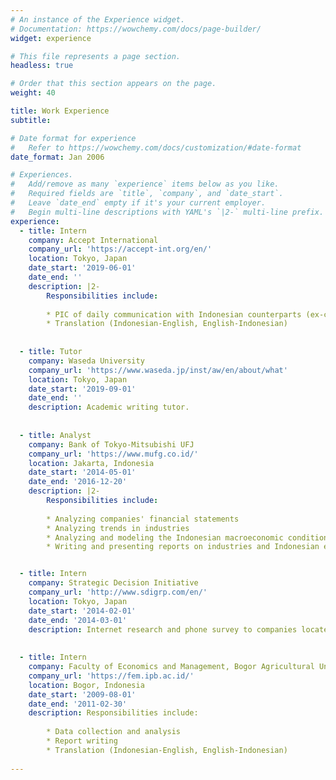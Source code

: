 ```yaml
---
# An instance of the Experience widget.
# Documentation: https://wowchemy.com/docs/page-builder/
widget: experience

# This file represents a page section.
headless: true

# Order that this section appears on the page.
weight: 40

title: Work Experience
subtitle:

# Date format for experience
#   Refer to https://wowchemy.com/docs/customization/#date-format
date_format: Jan 2006

# Experiences.
#   Add/remove as many `experience` items below as you like.
#   Required fields are `title`, `company`, and `date_start`.
#   Leave `date_end` empty if it's your current employer.
#   Begin multi-line descriptions with YAML's `|2-` multi-line prefix.
experience:
  - title: Intern
    company: Accept International 
    company_url: 'https://accept-int.org/en/'
    location: Tokyo, Japan
    date_start: '2019-06-01'
    date_end: ''
    description: |2-
        Responsibilities include:
        
        * PIC of daily communication with Indonesian counterparts (ex-convicted terrorists, government officials, NGOs, etc.)
        * Translation (Indonesian-English, English-Indonesian)
        
        
  - title: Tutor
    company: Waseda University
    company_url: 'https://www.waseda.jp/inst/aw/en/about/what'
    location: Tokyo, Japan
    date_start: '2019-09-01'
    date_end: ''
    description: Academic writing tutor.
    
    
  - title: Analyst
    company: Bank of Tokyo-Mitsubishi UFJ 
    company_url: 'https://www.mufg.co.id/'
    location: Jakarta, Indonesia
    date_start: '2014-05-01'
    date_end: '2016-12-20'
    description: |2-
        Responsibilities include:
        
        * Analyzing companies' financial statements
        * Analyzing trends in industries
        * Analyzing and modeling the Indonesian macroeconomic conditions
        * Writing and presenting reports on industries and Indonesian economy both within the bank and to the banks' clients.


  - title: Intern
    company: Strategic Decision Initiative 
    company_url: 'http://www.sdigrp.com/en/'
    location: Tokyo, Japan
    date_start: '2014-02-01'
    date_end: '2014-03-01'
    description: Internet research and phone survey to companies located in Indonesia.
    
    
  - title: Intern
    company: Faculty of Economics and Management, Bogor Agricultural University 
    company_url: 'https://fem.ipb.ac.id/'
    location: Bogor, Indonesia
    date_start: '2009-08-01'
    date_end: '2011-02-30'
    description: Responsibilities include:
        
        * Data collection and analysis
        * Report writing
        * Translation (Indonesian-English, English-Indonesian)
    
---
```

